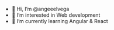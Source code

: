 - 👋 Hi, I’m @angeeelvega
- 👀 I’m interested in Web development
- 🌱 I’m currently learning Angular & React

<!---
angeeelvega/angeeelvega is a ✨ special ✨ repository because its `README.md` (this file) appears on your GitHub profile.
You can click the Preview link to take a look at your changes.
--->
